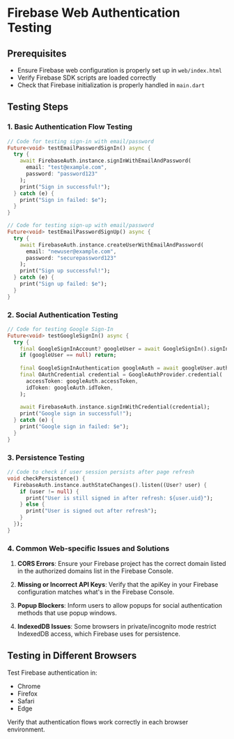 # Firebase Web Authentication Testing

## Prerequisites
- Ensure Firebase web configuration is properly set up in `web/index.html`
- Verify Firebase SDK scripts are loaded correctly
- Check that Firebase initialization is properly handled in `main.dart`

## Testing Steps

### 1. Basic Authentication Flow Testing
```dart
// Code for testing sign-in with email/password
Future<void> testEmailPasswordSignIn() async {
  try {
    await FirebaseAuth.instance.signInWithEmailAndPassword(
      email: "test@example.com", 
      password: "password123"
    );
    print("Sign in successful!");
  } catch (e) {
    print("Sign in failed: $e");
  }
}

// Code for testing sign-up with email/password
Future<void> testEmailPasswordSignUp() async {
  try {
    await FirebaseAuth.instance.createUserWithEmailAndPassword(
      email: "newuser@example.com", 
      password: "securepassword123"
    );
    print("Sign up successful!");
  } catch (e) {
    print("Sign up failed: $e");
  }
}
```

### 2. Social Authentication Testing
```dart
// Code for testing Google Sign-In
Future<void> testGoogleSignIn() async {
  try {
    final GoogleSignInAccount? googleUser = await GoogleSignIn().signIn();
    if (googleUser == null) return;
    
    final GoogleSignInAuthentication googleAuth = await googleUser.authentication;
    final OAuthCredential credential = GoogleAuthProvider.credential(
      accessToken: googleAuth.accessToken,
      idToken: googleAuth.idToken,
    );
    
    await FirebaseAuth.instance.signInWithCredential(credential);
    print("Google sign in successful!");
  } catch (e) {
    print("Google sign in failed: $e");
  }
}
```

### 3. Persistence Testing
```dart
// Code to check if user session persists after page refresh
void checkPersistence() {
  FirebaseAuth.instance.authStateChanges().listen((User? user) {
    if (user != null) {
      print("User is still signed in after refresh: ${user.uid}");
    } else {
      print("User is signed out after refresh");
    }
  });
}
```

### 4. Common Web-specific Issues and Solutions

1. **CORS Errors**: Ensure your Firebase project has the correct domain listed in the authorized domains list in the Firebase Console.

2. **Missing or Incorrect API Keys**: Verify that the apiKey in your Firebase configuration matches what's in the Firebase Console.

3. **Popup Blockers**: Inform users to allow popups for social authentication methods that use popup windows.

4. **IndexedDB Issues**: Some browsers in private/incognito mode restrict IndexedDB access, which Firebase uses for persistence.

## Testing in Different Browsers

Test Firebase authentication in:
- Chrome
- Firefox
- Safari
- Edge

Verify that authentication flows work correctly in each browser environment.
